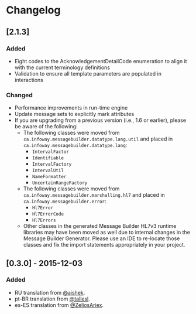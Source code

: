 # Changelog


## [2.1.3]
### Added
- Eight codes to the AcknowledgementDetailCode enumeration to align it with the current terminology definitions
- Validation to ensure all template parameters are populated in interactions


### Changed
- Performance improvements in run-time engine
- Update message sets to explicitly mark attributes
- If you are upgrading from a previous version (i.e., 1.6 or earlier), please be aware of the following:
  - The following classes were moved from `ca.infoway.messagebuilder.datatype.lang.util` and placed in `ca.infoway.messagebuilder.datatype.lang`:
    - `IntervalFactor`
    - `Identifiable`
    - `IntervalFactory`
    - `IntervalUtil`
    - `NameFormatter`
    - `UncertainRangeFactory`
  - The following classes were moved from `ca.infoway.messagebuilder.marshalling.hl7` and placed in `ca.infoway.messagebuilder.error`:
    - `Hl7Error`
    - `Hl7ErrorCode`
    - `Hl7Errors`
  - Other classes in the generated Message Builder HL7v3 runtime libraries may have been moved as well due to internal changes in the Message Builder Generator. Please use an IDE to re-locate those classes and fix the import statements appropriately in your project.


## [0.3.0] - 2015-12-03
### Added
- RU translation from [@aishek](https://github.com/aishek).
- pt-BR translation from [@tallesl](https://github.com/tallesl).
- es-ES translation from [@ZeliosAriex](https://github.com/ZeliosAriex).
